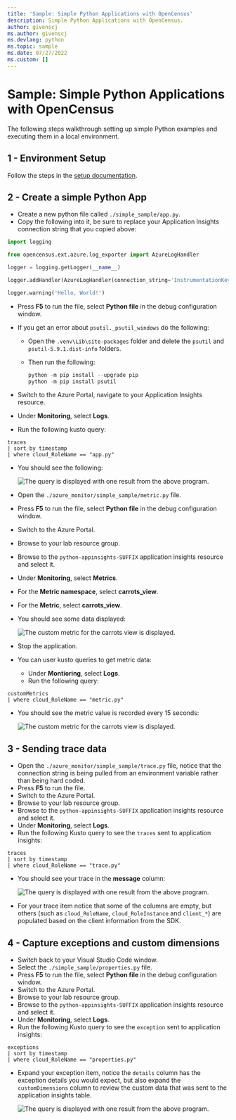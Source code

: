 ```yaml
---
title: 'Sample: Simple Python Applications with OpenCensus'
description: Simple Python Applications with OpenCensus.
author: givenscj
ms.author: givenscj
ms.devlang: python
ms.topic: sample
ms.date: 07/27/2022
ms.custom: []
---
```


# Sample: Simple Python Applications with OpenCensus

The following steps walkthrough setting up simple Python examples and executing them in a local environment.

## 1 - Environment Setup

Follow the steps in the [setup documentation](/azure_monitor/README.md).

## 2 - Create a simple Python App

- Create a new python file called `./simple_sample/app.py`.
- Copy the following into it, be sure to replace your Application Insights connection string that you copied above:

```python
import logging

from opencensus.ext.azure.log_exporter import AzureLogHandler

logger = logging.getLogger(__name__)

logger.addHandler(AzureLogHandler(connection_string='InstrumentationKey=<your-instrumentation_key-here>'))

logger.warning('Hello, World!')
```

- Press **F5** to run the file, select **Python file** in the debug configuration window.
- If you get an error about `psutil._psutil_windows` do the following:
  - Open the `.venv\Lib\site-packages` folder and delete the `psutil` and `psutil-5.9.1.dist-info` folders.
  - Then run the following:

    ```Python
    python -m pip install --upgrade pip
    python -m pip install psutil
    ```

- Switch to the Azure Portal, navigate to your Application Insights resource.
- Under **Monitoring**, select **Logs**.
- Run the following kusto query:

```kusto
traces
| sort by timestamp
| where cloud_RoleName == "app.py"
```

- You should see the following:

  ![The query is displayed with one result from the above program.](../media/python_simple_app_trace.png "Review the results of the query.")

- Open the `./azure_monitor/simple_sample/metric.py` file.
- Press **F5** to run the file, select **Python file** in the debug configuration window.
- Switch to the Azure Portal.
- Browse to your lab resource group.
- Browse to the `python-appinsights-SUFFIX` application insights resource and select it.
- Under **Monitoring**, select **Metrics**.
- For the **Metric namespace**, select **carrots_view**.
- For the **Metric**, select **carrots_view**.
- You should see some data displayed:

    ![The custom metric for the carrots view is displayed.](../media/python_custommetrics-carrots.png "Review the results of the metric data.")

- Stop the application.

- You can user kusto queries to get metric data:
  - Under **Montioring**, select **Logs**.
  - Run the following query:

```kusto
customMetrics 
| where cloud_RoleName == "metric.py"
```

- You should see the metric value is recorded every 15 seconds:

    ![The custom metric for the carrots view is displayed.](../media/python_custommetrics-carrots-logs.png "Review the results of the metric data.")

## 3 - Sending trace data

- Open the `./azure_monitor/simple_sample/trace.py` file, notice that the connection string is being pulled from an environment variable rather than being hard coded.
- Press **F5** to run the file.
- Switch to the Azure Portal.
- Browse to your lab resource group.
- Browse to the `python-appinsights-SUFFIX` application insights resource and select it.
- Under **Monitoring**, select **Logs**.
- Run the following Kusto query to see the `traces` sent to application insights:

```kql
traces
| sort by timestamp
| where cloud_RoleName == "trace.py"
```

- You should see your trace in the **message** column:

  ![The query is displayed with one result from the above program.](../media/python_simple_trace_trace.png "Review the results of the query.")

- For your trace item notice that some of the columns are empty, but others (such as `cloud_RoleName`, `cloud_RoleInstance` and `client_*`) are populated based on the client information from the SDK.

## 4 - Capture exceptions and custom dimensions

- Switch back to your Visual Studio Code window.
- Select the `./simple_sample/properties.py` file.
- Press **F5** to run the file, select **Python file** in the debug configuration window.
- Switch to the Azure Portal.
- Browse to your lab resource group.
- Browse to the `python-appinsights-SUFFIX` application insights resource and select it.
- Under **Monitoring**, select **Logs**.
- Run the following Kusto query to see the `exception` sent to application insights:

```kql
exceptions
| sort by timestamp
| where cloud_RoleName == "properties.py"
```

- Expand your exception item, notice the `details` column has the exception details you would expect, but also expand the `customDimensions` column to review the custom data that was sent to the application insights table.

  ![The query is displayed with one result from the above program.](../media/python_simple_exception_custom.png "Review the results of the query.")
